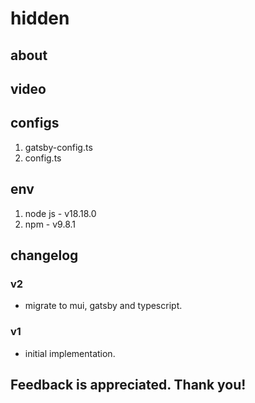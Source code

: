 # hidden

## about

## video

## configs

1. gatsby-config.ts
2. config.ts

## env

1. node js - v18.18.0
2. npm - v9.8.1

## changelog

### v2

- migrate to mui, gatsby and typescript.

### v1

- initial implementation.

## Feedback is appreciated. Thank you!
